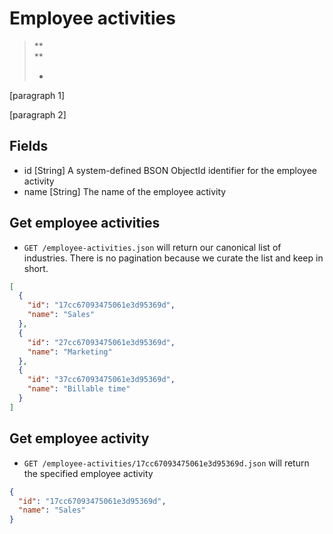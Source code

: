 Employee activities
===================

> **  
> **
>
> -

[paragraph 1]

[paragraph 2]

Fields
------

* id [String] A system-defined BSON ObjectId identifier for the employee activity
* name [String] The name of the employee activity


Get employee activities
------------

* `GET /employee-activities.json` will return our canonical list of industries. There is no pagination because we curate the list and keep in short.

```json
[
  {
    "id": "17cc67093475061e3d95369d",
    "name": "Sales"
  },
  {
    "id": "27cc67093475061e3d95369d",
    "name": "Marketing"
  },
  {
    "id": "37cc67093475061e3d95369d",
    "name": "Billable time"
  }
]
```


Get employee activity
-----------

* `GET /employee-activities/17cc67093475061e3d95369d.json` will return the specified employee activity

```json
{
  "id": "17cc67093475061e3d95369d",
  "name": "Sales"
}
```